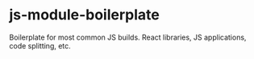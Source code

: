 # js-module-boilerplate
Boilerplate for most common JS builds. React libraries, JS applications, code splitting, etc. 

